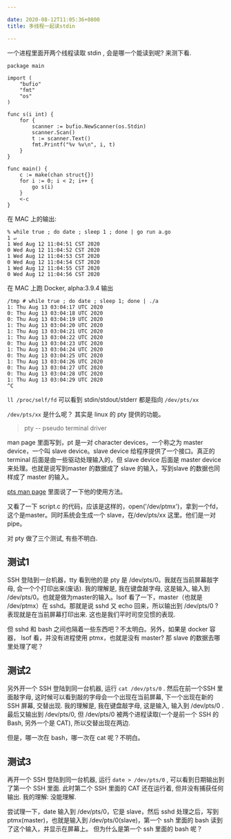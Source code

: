 ```yaml
---

date: 2020-08-12T11:05:36+0800
title: 多线程一起读stdin

---
```


一个进程里面开两个线程读取 stdin , 会是哪一个能读到呢? 来测下看.

<!--more-->

```
package main

import (
	"bufio"
	"fmt"
	"os"
)

func s(i int) {
	for {
		scanner := bufio.NewScanner(os.Stdin)
		scanner.Scan()
		t := scanner.Text()
		fmt.Printf("%v %v\n", i, t)
	}
}

func main() {
	c := make(chan struct{})
	for i := 0; i < 2; i++ {
		go s(i)
	}
	<-c
}
```

在 MAC 上的输出:

```
% while true ; do date ; sleep 1 ; done | go run a.go                                              1 ↵
1 Wed Aug 12 11:04:51 CST 2020
0 Wed Aug 12 11:04:52 CST 2020
1 Wed Aug 12 11:04:53 CST 2020
0 Wed Aug 12 11:04:54 CST 2020
1 Wed Aug 12 11:04:55 CST 2020
0 Wed Aug 12 11:04:56 CST 2020
```

在 MAC 上跑 Docker, alpha:3.9.4 输出

```
/tmp # while true ; do date ; sleep 1; done | ./a
1: Thu Aug 13 03:04:17 UTC 2020
0: Thu Aug 13 03:04:18 UTC 2020
0: Thu Aug 13 03:04:19 UTC 2020
1: Thu Aug 13 03:04:20 UTC 2020
1: Thu Aug 13 03:04:21 UTC 2020
1: Thu Aug 13 03:04:22 UTC 2020
0: Thu Aug 13 03:04:23 UTC 2020
1: Thu Aug 13 03:04:24 UTC 2020
0: Thu Aug 13 03:04:25 UTC 2020
1: Thu Aug 13 03:04:26 UTC 2020
0: Thu Aug 13 03:04:27 UTC 2020
0: Thu Aug 13 03:04:28 UTC 2020
1: Thu Aug 13 03:04:29 UTC 2020
^C
```

`ll /proc/self/fd` 可以看到 stdin/stdout/stderr 都是指向 `/dev/pts/xx`

`/dev/pts/xx` 是什么呢？ 其实是 linux 的 pty 提供的功能。

> pty -- pseudo terminal driver

man page 里面写到，pt 是一对 character devices，一个称之为 master device，一个叫 slave device。slave device 给程序提供了一个接口。真正的 terminal 后面是由一些驱动处理输入的，但 slave device 后面是 master device 来处理。也就是说写到master 的数据成了 slave 的输入，写到slave 的数据也同样成了 master 的输入。

[pts man page](https://man7.org/linux/man-pages/man4/pts.4.html) 里面说了一下他的使用方法。

又看了一下 script.c 的代码，应该是这样的，open('/dev/ptmx')，拿到一个fd，这个是master。同时系统会生成一个 slave，在/dev/pts/xx 这里。他们是一对 pipe。

对 pty 做了三个测试, 有些不明白.

## 测试1

SSH 登陆到一台机器，tty 看到他的是 pty 是 /dev/pts/0。我就在当前屏幕敲字母, 会一个个打印出来(废话). 我的理解是, 我在键盘敲字母, 这是输入, 输入到 /dev/pts/0。也就是做为master的输入。lsof 看了一下，master（也就是 /dev/ptmx）在 sshd。那就是说 sshd 又 echo 回来，所以输出到 /dev/pts/0 ? 表现就是在当前屏幕打印出来. 这也是我们平时司空见惯的表现.

但 sshd 和 bash 之间也隔着一些东西吧？不太明白。另外，如果是 docker 容器， lsof 看，并没有进程使用 ptmx，也就是没有 master? 那 slave 的数据去哪里处理了呢？

## 测试2

另外开一个 SSH 登陆到同一台机器, 运行 `cat /dev/pts/0` . 然后在前一个SSH 里面敲字母, 这时候可以看到敲的字母会一个出现在当前屏幕, 下一个出现在新的 SSH 屏幕, 交替出现. 我的理解是, 我在键盘敲字母, 这是输入, 输入到 /dev/pts/0 . 最后又输出到 /dev/pts/0, 但 /dev/pts/0 被两个进程读取(一个是前一个 SSH 的 Bash, 另外一个是 CAT), 所以交替出现在两边.

但是，哪一次在 bash，哪一次在 cat 呢？不明白。

## 测试3

再开一个 SSH 登陆到同一台机器, 运行 `date > /dev/pts/0` , 可以看到日期输出到了第一个 SSH 里面. 此时第二个 SSH 里面的 CAT 还在运行着, 但并没有捕获任何输出.  我的理解: 没能理解.

尝试理一下，date 输入到 /dev/pts/0，它是 slave，然后 sshd 处理之后，写到 ptmx(master)，也就是输入到 /dev/pts/0(slave)，第一个 ssh 里面的 bash 读到了这个输入，并显示在屏幕上。 但为什么是第一个 ssh 里面的 bash 呢？
